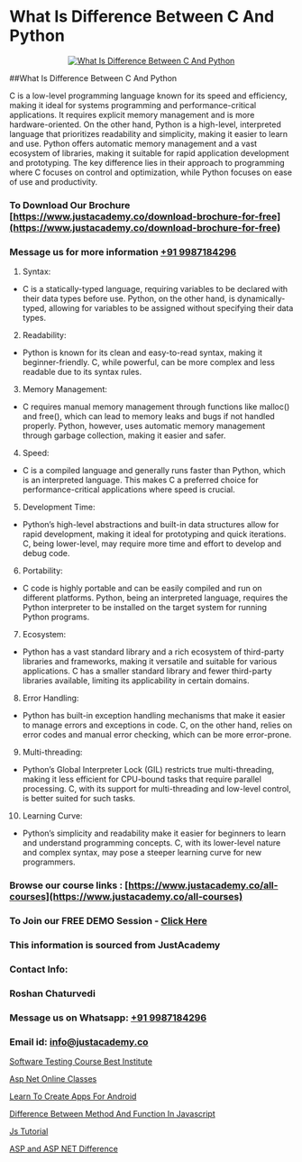# What Is Difference Between C And Python

<p align="center">
  <a href="https://justacademy.co/course-detail/python-training">
    <img src="https://justacademy.co/storage2/course_image/1709713400_course_image.webp" alt="What Is Difference Between C And Python">
  </a>
</p>
##What Is Difference Between C And Python

C is a low-level programming language known for its speed and efficiency, making it ideal for systems programming and performance-critical applications. It requires explicit memory management and is more hardware-oriented. On the other hand, Python is a high-level, interpreted language that prioritizes readability and simplicity, making it easier to learn and use. Python offers automatic memory management and a vast ecosystem of libraries, making it suitable for rapid application development and prototyping. The key difference lies in their approach to programming where C focuses on control and optimization, while Python focuses on ease of use and productivity.
### To Download Our Brochure [https://www.justacademy.co/download-brochure-for-free](https://www.justacademy.co/download-brochure-for-free)
### Message us for more information [+91 9987184296](https://api.whatsapp.com/send?phone=919987184296)
1) Syntax: 
- C is a statically-typed language, requiring variables to be declared with their data types before use. Python, on the other hand, is dynamically-typed, allowing for variables to be assigned without specifying their data types.
2) Readability: 
- Python is known for its clean and easy-to-read syntax, making it beginner-friendly. C, while powerful, can be more complex and less readable due to its syntax rules.
3) Memory Management: 
- C requires manual memory management through functions like malloc() and free(), which can lead to memory leaks and bugs if not handled properly. Python, however, uses automatic memory management through garbage collection, making it easier and safer.
4) Speed: 
- C is a compiled language and generally runs faster than Python, which is an interpreted language. This makes C a preferred choice for performance-critical applications where speed is crucial.
5) Development Time: 
- Python’s high-level abstractions and built-in data structures allow for rapid development, making it ideal for prototyping and quick iterations. C, being lower-level, may require more time and effort to develop and debug code.
6) Portability: 
- C code is highly portable and can be easily compiled and run on different platforms. Python, being an interpreted language, requires the Python interpreter to be installed on the target system for running Python programs.
7) Ecosystem: 
- Python has a vast standard library and a rich ecosystem of third-party libraries and frameworks, making it versatile and suitable for various applications. C has a smaller standard library and fewer third-party libraries available, limiting its applicability in certain domains.
8) Error Handling: 
- Python has built-in exception handling mechanisms that make it easier to manage errors and exceptions in code. C, on the other hand, relies on error codes and manual error checking, which can be more error-prone.
9) Multi-threading: 
- Python’s Global Interpreter Lock (GIL) restricts true multi-threading, making it less efficient for CPU-bound tasks that require parallel processing. C, with its support for multi-threading and low-level control, is better suited for such tasks.
10) Learning Curve: 
- Python’s simplicity and readability make it easier for beginners to learn and understand programming concepts. C, with its lower-level nature and complex syntax, may pose a steeper learning curve for new programmers.

### Browse our course links : [https://www.justacademy.co/all-courses](https://www.justacademy.co/all-courses) 
### To Join our FREE DEMO Session - [Click Here](https://www.justacademy.co/register-for-course-demo)


### This information is sourced from JustAcademy
### Contact Info:
### Roshan Chaturvedi
### Message us on Whatsapp: [+91 9987184296](https://api.whatsapp.com/send?phone=919987184296)
### Email id: [info@justacademy.co](mailto:info@justacademy.co)
                
[Software Testing Course Best Institute](https://www.linkedin.com/pulse/software-testing-course-best-institute-justacademy-san-jose-8makf?trackingId=j4dZJqyGlZ1sZXW%2FvlthNA%3D%3D&lipi=urn%3Ali%3Apage%3Ad_flagship3_company_admin%3BNvzTf3fnQO%2BVBqBGA8b0%2Bw%3D%3D)

[Asp Net Online Classes](https://www.linkedin.com/pulse/asp-net-online-classes-justacademy-pune-qojxc?trackingId=yKgagXNe1Ici2tBx9rdFcQ%3D%3D&lipi=urn%3Ali%3Apage%3Ad_flagship3_company_admin%3B29WLpZO4T7eqWsLqmXNgZw%3D%3D)

[Learn To Create Apps For Android](https://medium.com/@mistersumit961/learn-to-create-apps-for-android-b9e32f61cacf)

[Difference Between Method And Function In Javascript](https://medium.com/@ranepooja/difference-between-method-and-function-in-javascript-b4afabb38652)

[Js Tutorial](https://justacademyin.github.io/Articles/Js-Tutorial)

[ASP and ASP NET Difference](https://justacademyin.github.io/justacademy/asp-and-asp-net-difference)

